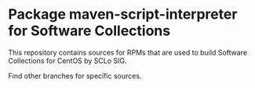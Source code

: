 # Package maven-script-interpreter for Software Collections

This repository contains sources for RPMs that are used
to build Software Collections for CentOS by SCLo SIG.

Find other branches for specific sources.
